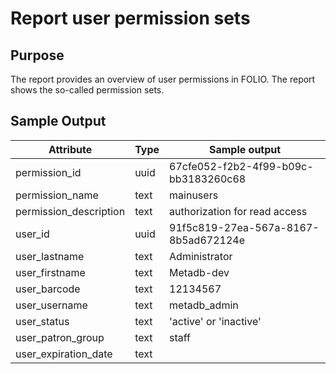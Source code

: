 # Report user permission sets

## Purpose

The report provides an overview of user permissions in FOLIO. The report shows the so-called permission sets.

## Sample Output

| Attribute              | Type | Sample output                        |
| -----------------------| -----| ------------------------------------ |
| permission_id          | uuid | 67cfe052-f2b2-4f99-b09c-bb3183260c68 |
| permission_name        | text | mainusers                            |
| permission_description | text | authorization for read access        |
| user_id                | uuid | 91f5c819-27ea-567a-8167-8b5ad672124e |
| user_lastname          | text | Administrator                        |
| user_firstname         | text | Metadb-dev                           |
| user_barcode           | text | 12134567                             |
| user_username          | text | metadb_admin                         |
| user_status            | text | 'active' or 'inactive'               |
| user_patron_group      | text | staff                                |
| user_expiration_date   | text |                                      |
